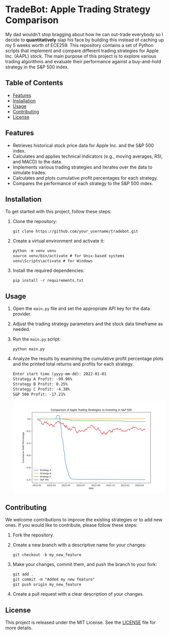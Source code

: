 # TradeBot: Apple Trading Strategy Comparison
My dad wouldn't stop bragging about how he can out-trade everybody so I decide to **quantitatively** slap his face by building this instead of caching up my 5 weeks worth of ECE259.
This repository contains a set of Python scripts that implement and compare different trading strategies for Apple Inc. (AAPL) stock. The main purpose of this project is to explore various trading algorithms and evaluate their performance against a buy-and-hold strategy in the S&P 500 index.

## Table of Contents

- [Features](#features)
- [Installation](#installation)
- [Usage](#usage)
- [Contributing](#contributing)
- [License](#license)

## Features

- Retrieves historical stock price data for Apple Inc. and the S&P 500 index.
- Calculates and applies technical indicators (e.g., moving averages, RSI, and MACD) to the data.
- Implements various trading strategies and iterates over the data to simulate trades.
- Calculates and plots cumulative profit percentages for each strategy.
- Compares the performance of each strategy to the S&P 500 index.

## Installation

To get started with this project, follow these steps:

1. Clone the repository:
    ```angular2html
    git clone https://github.com/your_username/tradebot.git
    ```
2. Create a virtual environment and activate it:
    ```angular2html
    python -m venv venv
    source venv/bin/activate # for Unix-based systems
    venv\Scripts\activate # for Windows
    ```
3. Install the required dependencies:
    ```angular2html
    pip install -r requirements.txt
    ```


## Usage

1. Open the `main.py` file and set the appropriate API key for the data provider.

2. Adjust the trading strategy parameters and the stock data timeframe as needed.

3. Run the `main.py` script:

    ```angular2html
    python main.py
    ```
   

4. Analyze the results by examining the cumulative profit percentage plots and the printed total returns and profits for each strategy.
    ```angular2html
    Enter start time (yyyy-mm-dd): 2022-01-01
    Strategy A Profit: -99.96%
    Strategy B Profit: 0.25%
    Strategy C Profit: -4.38%
    S&P 500 Profit: -17.21%
    ```
    ![Cumulative Profit Percentage Plots](screenshot.png)
## Contributing

We welcome contributions to improve the existing strategies or to add new ones. If you would like to contribute, please follow these steps:

1. Fork the repository.

2. Create a new branch with a descriptive name for your changes:

    ```angular2html
    git checkout -b my_new_feature
    ```

3. Make your changes, commit them, and push the branch to your fork:

    ```angular2html
    git add .
    git commit -m "Added my new feature"
    git push origin my_new_feature
    ```

4. Create a pull request with a clear description of your changes.

## License

This project is released under the MIT License. See the [LICENSE](LICENSE) file for more details.




